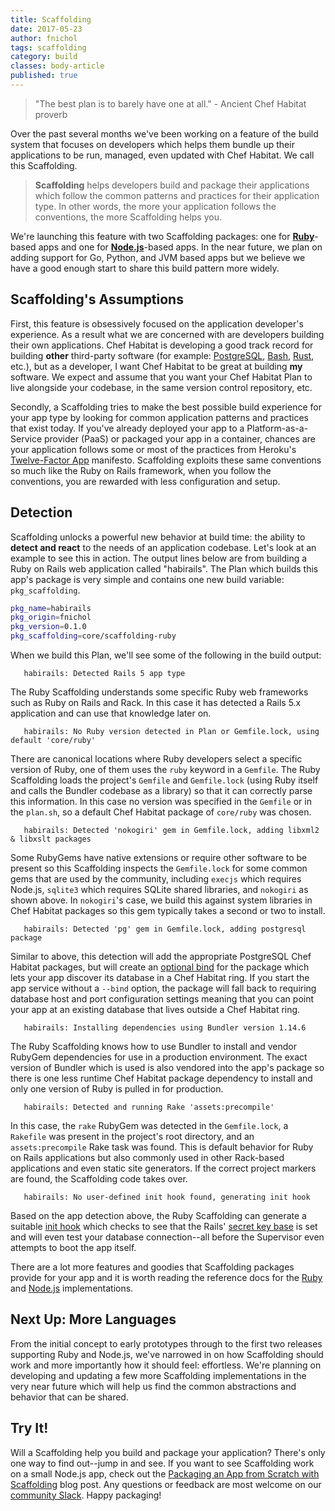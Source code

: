 ```yaml
---
title: Scaffolding
date: 2017-05-23
author: fnichol
tags: scaffolding
category: build
classes: body-article
published: true
---
```


> "The best plan is to barely have one at all." - Ancient Chef Habitat proverb

Over the past several months we've been working on a feature of the build system that focuses on developers which helps them bundle up their applications to be run, managed, even updated with Chef Habitat. We call this Scaffolding.

> **Scaffolding** helps developers build and package their applications which follow the common patterns and practices for their application type. In other words, the more your application follows the conventions, the more Scaffolding helps you.

We're launching this feature with two Scaffolding packages: one for [**Ruby**](https://github.com/habitat-sh/core-plans/tree/master/scaffolding-ruby)-based apps and one for [**Node.js**](https://github.com/habitat-sh/core-plans/tree/master/scaffolding-node)-based apps. In the near future, we plan on adding support for Go, Python, and JVM based apps but we believe we have a good enough start to share this build pattern more widely.

## Scaffolding's Assumptions

First, this feature is obsessively focused on the application developer's experience. As a result what we are concerned with are developers building their own applications. Chef Habitat is developing a good track record for building **other** third-party software (for example: [PostgreSQL](https://app.habitat.sh/#/pkgs/core/postgresql), [Bash](https://app.habitat.sh/#/pkgs/core/bash), [Rust](https://app.habitat.sh/#/pkgs/core/rust), etc.), but as a developer, I want Chef Habitat to be great at building **my** software. We expect and assume that you want your Chef Habitat Plan to live alongside your codebase, in the same version control repository, etc.

Secondly, a Scaffolding tries to make the best possible build experience for your app type by looking for common application patterns and practices that exist today. If you've already deployed your app to a Platform-as-a-Service provider (PaaS) or packaged your app in a container, chances are your application follows some or most of the practices from Heroku's [Twelve-Factor App](https://12factor.net/) manifesto. Scaffolding exploits these same conventions so much like the Ruby on Rails framework, when you follow the conventions, you are rewarded with less configuration and setup.

## Detection

Scaffolding unlocks a powerful new behavior at build time: the ability to **detect and react** to the needs of an application codebase. Let's look at an example to see this in action. The output lines below are from building a Ruby on Rails web application called "habirails". The Plan which builds this app's package is very simple and contains one new build variable: `pkg_scaffolding`.

```bash
pkg_name=habirails
pkg_origin=fnichol
pkg_version=0.1.0
pkg_scaffolding=core/scaffolding-ruby
```

When we build this Plan, we'll see some of the following in the build output:

```
   habirails: Detected Rails 5 app type
```

The Ruby Scaffolding understands some specific Ruby web frameworks such as Ruby on Rails and Rack. In this case it has detected a Rails 5.x application and can use that knowledge later on.

```
   habirails: No Ruby version detected in Plan or Gemfile.lock, using default 'core/ruby'
```

There are canonical locations where Ruby developers select a specific version of Ruby, one of them uses the `ruby` keyword in a `Gemfile`. The Ruby Scaffolding loads the project's `Gemfile` and `Gemfile.lock` (using Ruby itself and calls the Bundler codebase as a library) so that it can correctly parse this information. In this case no version was specified in the `Gemfile` or in the `plan.sh`, so a default Chef Habitat package of `core/ruby` was chosen.

```
   habirails: Detected 'nokogiri' gem in Gemfile.lock, adding libxml2 & libxslt packages
```

Some RubyGems have native extensions or require other software to be present so this Scaffolding inspects the `Gemfile.lock` for some common gems that are used by the community, including `execjs` which requires Node.js, `sqlite3` which requires SQLite shared libraries, and `nokogiri` as shown above. In `nokogiri`'s case, we build this against system libraries in Chef Habitat packages so this gem typically takes a second or two to install.

```
   habirails: Detected 'pg' gem in Gemfile.lock, adding postgresql package
```

Similar to above, this detection will add the appropriate PostgreSQL Chef Habitat packages, but will create an [optional bind](/docs/developing-packages#pkg-binds) for the package which lets your app discover its database in a Chef Habitat ring. If you start the app service without a `--bind` option, the package will fall back to requiring database host and port configuration settings meaning that you can point your app at an existing database that lives outside a Chef Habitat ring.

```
   habirails: Installing dependencies using Bundler version 1.14.6
```

The Ruby Scaffolding knows how to use Bundler to install and vendor RubyGem dependencies for use in a production environment.      The exact version of Bundler which is used is also vendored into the app's package so there is one less runtime Chef Habitat package dependency to install and only one version of Ruby is pulled in for production.

```
   habirails: Detected and running Rake 'assets:precompile'
```

In this case, the `rake` RubyGem was detected in the `Gemfile.lock`, a `Rakefile` was present in the project's root directory, and an `assets:precompile` Rake task was found. This is default behavior for Ruby on Rails applications but also commonly used in other Rack-based applications and even static site generators. If the correct project markers are found, the Scaffolding code takes over.

```
   habirails: No user-defined init hook found, generating init hook
```

Based on the app detection above, the Ruby Scaffolding can generate a suitable [init hook](/docs/reference#reference-hooks) which checks to see that the Rails' [secret key base](http://guides.rubyonrails.org/security.html#session-storage) is set and will even test your database connection--all before the Supervisor even attempts to boot the app itself.

There are a lot more features and goodies that Scaffolding packages provide for your app and it is worth reading the reference docs for the [Ruby](https://github.com/habitat-sh/core-plans/blob/master/scaffolding-ruby/doc/reference.md) and [Node.js](https://github.com/habitat-sh/core-plans/blob/master/scaffolding-node/doc/reference.md) implementations.

## Next Up: More Languages

From the initial concept to early prototypes through to the first two releases supporting Ruby and Node.js, we've narrowed in on how Scaffolding should work and more importantly how it should feel: effortless. We're planning on developing and updating a few more Scaffolding implementations in the very near future which will help us find the common abstractions and behavior that can be shared.

## Try It!

Will a Scaffolding help you build and package your application? There's only one way to find out--jump in and see. If you want to see Scaffolding work on a small Node.js app, check out the [Packaging an App from Scratch with Scaffolding](/blog/2017/05/Scaffolding-App-From-Scratch) blog post. Any questions or feedback are most welcome on our [community Slack](http://slack.habitat.sh/). Happy packaging!
